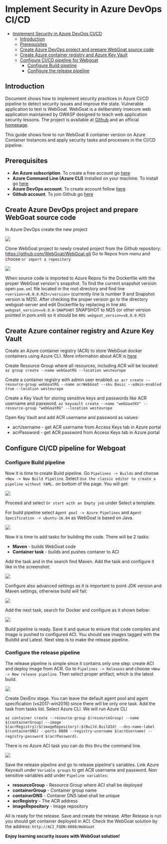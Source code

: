 # Implement Security in Azure DevOps CI/CD

<!-- TOC -->

- [Implement Security in Azure DevOps CI/CD](#implement-security-in-azure-devops-cicd)
  - [Introduction](#introduction)
  - [Prerequisites](#prerequisites)
  - [Create Azure DevOps project and prepare WebGoat source code](#create-azure-devops-project-and-prepare-webgoat-source-code)
  - [Create Azure container registry and Azure Key Vault](#create-azure-container-registry-and-azure-key-vault)
  - [Configure CI/CD pipeline for Webgoat](#configure-cicd-pipeline-for-webgoat)
    - [Configure Build pipeline](#configure-build-pipeline)
    - [Configure the release pipeline](#configure-the-release-pipeline)

<!-- /TOC -->

## Introduction

Document shows how to implement security practices in Azure CI/CD pipeline to detect security issues and improve the state. Vulnerable application to test is WebGoat.
WebGoat is a deliberately insecure web application maintained by OWASP designed to teach web application security lessons. The project is available at [Github](https://github.com/WebGoat/WebGoat) and an official [homepage](https://www.owasp.org/index.php/Category:OWASP_WebGoat_Project).

This guide shows how to run WebGoat 8 container version on Azure Container Instances and apply security tasks and processes in the CI/CD pipeline.

## Prerequisites

* **An Azure subscription**. To create a free account go [here](https://azure.microsoft.com/en-gb/free/?utm_source=jeliknes&utm_medium=blog&utm_campaign=storage&WT.mc_id=storage-blog-jeliknes)
* **Azure Command Line (Azure CLI)** installed on your machine. To install go [here](https://docs.microsoft.com/en-us/cli/azure/install-azure-cli?view=azure-cli-latest)
* **Azure DevOps account**. To create account follow [here](https://azure.microsoft.com/en-in/services/devops/pipelines/)
* **Github account**. To join Github go [here](https://github.com/join)

## Create Azure DevOps project and prepare WebGoat source code

In Azure DevOps create the new project

![](https://githubpictures.blob.core.windows.net/webgoataci/CreateProject.png)

Clone WebGoat project to newly created project from the Github repository: https://github.com/WebGoat/WebGoat.git
Go to Repos from menu and choose `or import a repository`

![](https://githubpictures.blob.core.windows.net/webgoataci/ImportProject.png)

When source code is imported to Azure Repos fix the Dockerfile with the proper WebGoat version's snapshot. To find the current snapshot version open `pom.xml` file located in the root directory and find line `<version>v8.0.0.M25</version>` (currently line is number 9 and Snapshot version is M25). After checking the proper version go to the directory webgoat-server and edit Dockerfile by replacing in line `ARG webgoat_version=v8.0.0-SNAPSHOT` SNAPSHOT to M25 (or other version pointed in pom.xml) so it should be `ARG webgoat_version=v8.0.0.M25`

## Create Azure container registry and Azure Key Vault

Create an Azure container registry (ACR) to store WebGoat docker containers using Azure CLI. More information about ACR is [here](https://docs.microsoft.com/en-us/azure/container-registry/)

Create Resource Group where all resources, including ACR will be located:
`az group create --name webGoatRG --location westeurope`

Create a container registry with admin user enabled:
`az acr create --resource-group webGoatRG --name acrWebGoat --sku Basic --admin-enabled true --location westeurope`

Create a Key Vault for storing sensitive keys and passwords like ACR username and password.
`az keyvault create --name "webGoatKV" --resource-group "webGoatRG" --location westeurope`

Open Key Vault and add ACR username and password as values:
* acrUsername - get ACR username from Access Keys tab in Azure portal
* acrPassword - get ACR password from Access Keys tab in Azure portal

## Configure CI/CD pipeline for Webgoat

### Configure Build pipeline

Now it is time to create Build pipeline. Go `Pipelines -> Builds` and choose `+New -> New Build Pipeline`. Select `Use the classic editor to create a pipeline without YAML.` on bottom of the page.
You will get:

![](https://githubpictures.blob.core.windows.net/webgoataci/SelectRepositoryBuild.png)

Proceed and select `Or start with an Empty job` under Select a template.

For build pipeline select `Agent pool -> Azure Pipelines` and `Agent Specification -> ubuntu-16.04` as WebGoat is based on Java.

![](https://githubpictures.blob.core.windows.net/webgoataci/UbuntuPool.png)

Now it is time to add tasks for building the code. There will be 2 tasks:

* **Maven** - builds WebGoat code 
* **Container task** - builds and pushes contaner to ACI

Add the task and in the search find Maven. Add the task and configure it like in the screenshot:

![](https://githubpictures.blob.core.windows.net/webgoataci/ConfigureMaven.png)

Configure also advanced settings as it is important to point JDK version and Maven settings, otherwise build will fail:

![](https://githubpictures.blob.core.windows.net/webgoataci/MavenDetails.png)

Add the next task, search for Docker and configure as it shown below:

![](https://githubpictures.blob.core.windows.net/webgoataci/BuildPushContainer.png)

Build pipeline is ready. Save it and queue to ensure that code compiles and image is pushed to configured ACI. You should see images tagged with the BuildId and Latest. Next step is to make the release pipeline.

### Configure the release pipeline

The release pipeline is simple since it contains only one step: create ACI and deploy image from ACR. 
Go to `Pipelines -> Releases` and choose `+New -> New release pipeline`.
Then select proper artifact, which is the latest build.

![](https://githubpictures.blob.core.windows.net/webgoataci/ReleasePipeline.png)

Create DevEnv stage. You can leave the default agent pool and agent specification (vs2017-win2016) since there will be only one task.
Add the task from tasks list. Select Azure CLI. We will run Azure CLI 

`az container create --resource-group $(resourceGroup) --name $(containerGroup) --image $(acrRegistry)/$(imageRepository):$(Build.BuildId) --dns-name-label $(containerDNS) --ports 8080 --registry-username $(acrUsername) --registry-password $(acrPassword)`.

There is no Azure ACI task you can do this thru the command line.

![](https://githubpictures.blob.core.windows.net/webgoataci/DeployContainerToAci.png)

Save the release pipeline and go to release pipeline's variables. Link Azure Keyvault under `Variable groups` to get ACR username and password. Non sensitive variables add under `Pipeline variables`:

* **resourceGroup** - Resource Group where ACI shall be deployed
* **containerGroup** - Container group name
* **containerDNS** - Contaner DNS label shall be unique
* **acrRegistry** - The ACR address
* **imageRepository** - Image repository

All is ready for the release. Save and create the release. After Release is run you should get container deployed in ACI.
Check the WebGoat solution by the address: `http://ACI_FQDN:8080/WebGoat`

**Enjoy learning security issues with WebGoat solution!**


